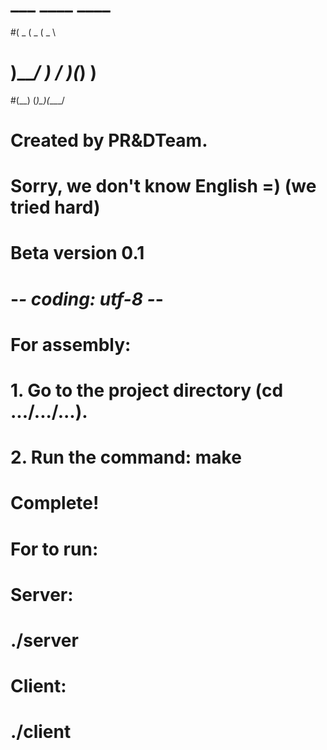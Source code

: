#
#  ___  ____  ____  
#(  _ \(  _ \(  _ \
# )___/ )   / )(_) )
#(__)  (_)\_)(____/
#
# Created by PR&DTeam. 
# Sorry, we don't know English =) (we tried hard)
# Beta version 0.1
#
# -*- coding: utf-8 -*-
#
# For assembly:
#   1. Go to the project directory (cd .../.../...).
#   2. Run the command: make
# Complete!
#
# For to run:
#  Server:
#    ./server
#  Client:
#    ./client
